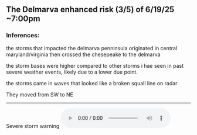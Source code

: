 ## The Delmarva enhanced risk (3/5) of 6/19/25 ~7:00pm

### Inferences:
the storms that impacted the delmarva penninsula originated in central maryland/virginia then crossed the chesepeake to the delmarva


the storm bases were higher compared to other storms i hae seen in past severe weather events, likely due to a lower due point.

the storms came in waves that looked like a broken squall line on radar

They moved from SW to NE

---
Severe storm warning
<audio controls>
  <source src="wicomico_severe_storm_warning.mp3" type="audio/mpeg">
  Your browser does not support the audio element.
</audio>
